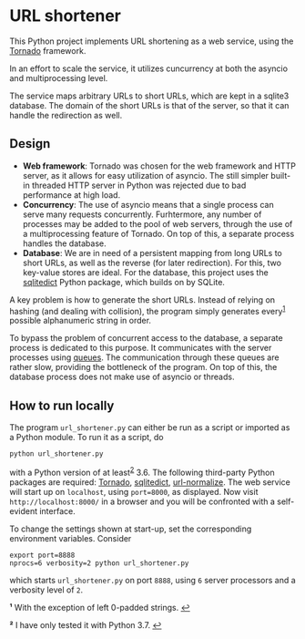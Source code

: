 URL shortener
=============
This Python project implements URL shortening as a web service,
using the [Tornado](https://www.tornadoweb.org/) framework.

In an effort to scale the service, it utilizes cuncurrency at both
the asyncio and multiprocessing level.

The service maps arbitrary URLs to short URLs, which are kept in
a sqlite3 database. The domain of the short URLs is that of the
server, so that it can handle the redirection as well.



Design
------
- **Web framework**: Tornado was chosen for the web framework and
  HTTP server, as it allows for easy utilization of asyncio. The
  still simpler built-in threaded HTTP server in Python was rejected
  due to bad performance at high load.
- **Concurrency**: The use of asyncio means that a single process
  can serve many requests concurrently. Furhtermore, any number of
  processes may be added to the pool of web servers, through the use
  of a multiprocessing feature of Tornado. On top of this, a separate
  process handles the database.
- **Database**: We are in need of a persistent mapping from long URLs
  to short URLs, as well as the reverse (for later redirection). For
  this, two key-value stores are ideal. For the database, this project
  uses the [sqlitedict](https://github.com/RaRe-Technologies/sqlitedict/)
  Python package, which builds on by SQLite.

A key problem is how to generate the short URLs. Instead of relying on
hashing (and dealing with collision), the program simply generates
every<sup id="a1">[1](#f1)</sup> possible alphanumeric string in order.

To bypass the problem of concurrent access to the database, a separate
process is dedicated to this purpose. It communicates with the server
processes using [queues](https://docs.python.org/3/library/multiprocessing.html#multiprocessing.managers.SyncManager.Queue).
The communication through these queues are rather slow, providing the
bottleneck of the program. On top of this, the database process does not
make use of asyncio or threads.



How to run locally
------------------
The program `url_shortener.py` can either be run as a script or imported
as a Python module. To run it as a script, do

    python url_shortener.py

with a Python version of at least<sup id="a2">[2](#f2)</sup> 3.6.
The following third-party Python packages are required:
[Tornado](https://www.tornadoweb.org/),
[sqlitedict](https://github.com/RaRe-Technologies/sqlitedict/),
[url-normalize](https://github.com/niksite/url-normalize).
The web service will start up on `localhost`, using `port=8000`,
as displayed. Now visit `http://localhost:8000/` in a browser and you
will be confronted with a self-evident interface.

To change the settings shown at start-up, set the corresponding
environment variables. Consider

    export port=8888
    nprocs=6 verbosity=2 python url_shortener.py

which starts `url_shortener.py` on port `8888`, using `6` server
processors and a verbosity level of `2`.



<b id="f1">¹</b> With the exception of left 0-padded strings. [↩](#a1)

<b id="f2">²</b> I have only tested it with Python 3.7. [↩](#a2)
